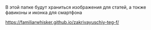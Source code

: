В этой папке будут храниться изображения для статей, а токже фавиконы и иконка для смартфона

https://familiarwhisker.github.io/zakrivayuschiy-teg-f/
